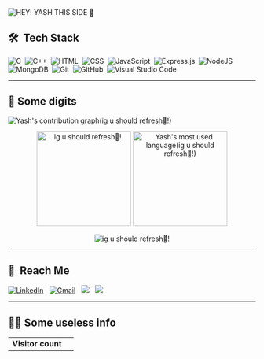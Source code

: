 <img src="https://github.com/conqryash007/conqryash007/blob/main/resource/Animation.gif" alt="HEY! YASH THIS SIDE 👋"/>

## 🛠 &nbsp;Tech Stack

![C](https://img.shields.io/badge/-C-05122A?style=flat&logo=C&logoColor=A8B9CC)&nbsp;
![C++](https://img.shields.io/badge/-C++-05122A?style=flat&logo=C%2B%2B&logoColor=00599C)&nbsp;
![HTML](https://img.shields.io/badge/-HTML-05122A?style=flat&logo=HTML5)&nbsp;
![CSS](https://img.shields.io/badge/-CSS-05122A?style=flat&logo=CSS3&logoColor=1572B6)&nbsp;
![JavaScript](https://img.shields.io/badge/-JavaScript-05122A?style=flat&logo=javascript)&nbsp;
![Express.js](https://img.shields.io/badge/-Express-05122A?style=flat&logo=express&logoColor=%2361DAFB)&nbsp;
![NodeJS](https://img.shields.io/badge/-Node.js-05122A?style=flat&logo=node.js&logoColor=white)&nbsp;
![MongoDB](https://img.shields.io/badge/-MongoDB-05122A?style=flat&logo=MongoDB&logoColor=green)&nbsp;
![Git](https://img.shields.io/badge/-Git-05122A?style=flat&logo=git)&nbsp;
![GitHub](https://img.shields.io/badge/-GitHub-05122A?style=flat&logo=github)&nbsp;
![Visual Studio Code](https://img.shields.io/badge/-Visual%20Studio%20Code-05122A?style=flat&logo=visual-studio-code&logoColor=007ACC)&nbsp;

<hr>

## 🔢 Some digits

<img src="https://activity-graph.herokuapp.com/graph?username=conqryash007&theme=react-dark" alt="Yash's contribution graph(ig u should refresh🧐!)">
<p align="center">
<img height="192px" src="https://github-readme-streak-stats.herokuapp.com/?user=conqryash007&theme=tokyonight" alt="ig u should refresh🧐!" />
<img alt="Yash's most used language(ig u should refresh🧐!)" src="https://github-readme-stats.vercel.app/api/top-langs/?username=conqryash007&langs_count=8&count_private=true&layout=compact&theme=tokyonight&hide_border=true" height="192px"/></a>
</p>
<p align="center"><img src="https://github-readme-stats.vercel.app/api?username=conqryash007&show_icons=true&theme=radical" alt="ig u should refresh🧐!" /></p>

<hr>

## 🚀 &nbsp;Reach Me

<a href="https://www.linkedin.com/in/guptayash007/"><img alt="LinkedIn" src="https://img.shields.io/badge/linkedin%20-%230077B5.svg?&style=flat&logo=linkedin&logoColor=white"/></a> &nbsp;
<a href="mailto:guptayash200010@gmail.com"><img alt="Gmail" src="https://img.shields.io/badge/Gmail-D14836?style=flat&logo=gmail&logoColor=white" /></a> &nbsp;
<a href="https://www.instagram.com/conqryash007/"><img src="https://img.shields.io/badge/-Instagram-E4405F?style=flat&logo=Instagram&logoColor=white"/></a> &nbsp;
<a href="https://twitter.com/conqryash007"><img src="https://img.shields.io/badge/Twitter-1DA1F2?style=flat&logo=twitter&logoColor=white"/></a> &nbsp;
<hr>

## 👨‍🎤 Some useless info

<table>
  <tr>
    <td><strong>Visitor count</strong></td>
    <td><img src="https://profile-counter.glitch.me/conqryash007/count.svg" alt="" /></td>
  </tr>
</table>
